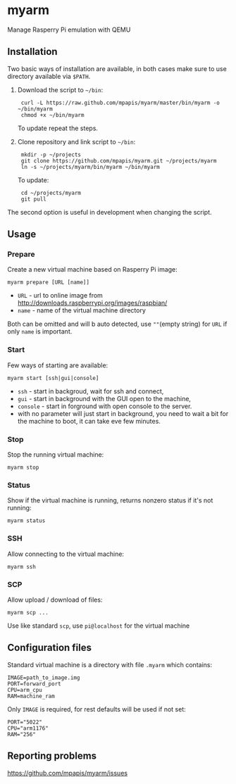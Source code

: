 # myarm

Manage Rasperry Pi emulation with QEMU

## Installation

Two basic ways of installation are available,
in both cases make sure to use directory available via `$PATH`.

1. Download the script to `~/bin`:

        curl -L https://raw.github.com/mpapis/myarm/master/bin/myarm -o ~/bin/myarm
        chmod +x ~/bin/myarm

    To update repeat the steps.

2. Clone repository and link script to `~/bin`:

        mkdir -p ~/projects
        git clone https://github.com/mpapis/myarm.git ~/projects/myarm
        ln -s ~/projects/myarm/bin/myarm ~/bin/myarm

    To update:

        cd ~/projects/myarm
        git pull

The second option is useful in development when changing the script.

## Usage

### Prepare

Create a new virtual machine based on Rasperry Pi image:

    myarm prepare [URL [name]]

- `URL`  - url to online image from http://downloads.raspberrypi.org/images/raspbian/
- `name` - name of the virtual machine directory

Both can be omitted and will b auto detected, use `""`(empty string) for `URL` if only `name` is important.

### Start

Few ways of starting are available:

    myarm start [ssh|gui|console]

- `ssh` - start in backgroud, wait for ssh and connect,
- `gui` - start in background with the GUI open to the machine,
- `console` - start in forground with open console to the server.
- with no parameter will just start in background,
  you need to wait a bit for the machine to boot, it can take eve few minutes.

### Stop

Stop the running virtual machine:

    myarm stop

### Status

Show if the virtual machine is running, returns nonzero status if it's not running:

    myarm status

### SSH

Allow connecting to the virtual machine:

    myarm ssh

### SCP

Allow upload / download of files:

    myarm scp ...

Use like standard `scp`, use `pi@localhost` for the virtual machine

## Configuration files

Standard virtual machine is a directory with file `.myarm` which contains:

    IMAGE=path_to_image.img
    PORT=forward_port
    CPU=arm_cpu
    RAM=machine_ram

Only `IMAGE` is required, for rest defaults will be used if not set:

    PORT="5022"
    CPU="arm1176"
    RAM="256"

## Reporting problems

https://github.com/mpapis/myarm/issues
